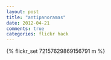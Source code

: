 ```yaml
---
layout: post
title: "antipanoramas"
date: 2012-04-21 
comments: true
categories: flickr hack
---
```

{% flickr_set 72157629869156791 m %}
